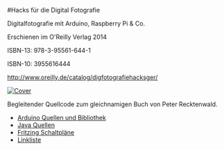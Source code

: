 #Hacks für die Digital Fotografie

Digitalfotografie mit Arduino, Raspberry Pi & Co.

Erschienen im O'Reilly Verlag 2014

ISBN-13: 978-3-95561-644-1

ISBN-10: 3955616444

http://www.oreilly.de/catalog/digfotografiehacksger/

[![Cover](https://github.com/robotfreak/dfhacks/raw/master/Images/cover_small.jpg)](https://github.com/robotfreak/dfhacks/raw/master/Images/cover.jpg)

Begleitender Quellcode zum gleichnamigen Buch von Peter Recktenwald. 

* [Arduino Quellen und Bibliothek](https://github.com/robotfreak/dfhacks/tree/master/Arduino)
* [Java Quellen](https://github.com/robotfreak/dfhacks/tree/master/Java)
* [Fritzing Schaltpläne](https://github.com/robotfreak/dfhacks/tree/master/Fritzing)
* [Linkliste](http://www.photofreak.de/wp-content/uploads/2014/10/Hacks-f%C3%BCr-die-digitale-Fotografie-Linkliste.pdf)


